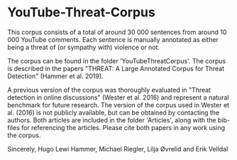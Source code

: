
# YouTube-Threat-Corpus

This corpus consists of a total of around 30 000 sentences from around 10 000 YouTube comments. Each sentence is manually annotated as either being a threat of (or sympathy with) violence or not. 

The corpus can be found in the folder 'YouTubeThreatCorpus'. The corpus is described in the papers "THREAT: A Large Annotated Corpus for Threat Detection" (Hammer et al. 2019). 

A previous version of the corpus was thoroughly evaluated in "Threat detection in online discussions" (Wester et al. 2016) and represent a natural benchmark for future research. The version of the corpus used in Wester et al. (2016) is not publicly available, but can be obtained by contacting the authors. Both articles are included in the folder 'Articles', along with the bib-files for referencing the articles. Please cite both papers in any work using the corpus.

Sincerely,
Hugo Lewi Hammer, Michael Riegler, Lilja Øvrelid and Erik Velldal
